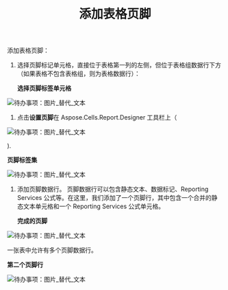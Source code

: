 ﻿---
title: 添加表格页脚
type: docs
weight: 50
url: /zh/reportingservices/adding-table-footers/
---
添加表格页脚：

1. 选择页脚标记单元格，直接位于表格第一列的左侧，但位于表格组数据行下方（如果表格不包含表格组，则为表格数据行）：

   **选择页脚标签单元格** 

![待办事项：图片_替代_文本](adding-table-footers_1.png)




1. 点击**设置页脚**在 Aspose.Cells.Report.Designer 工具栏上（

![待办事项：图片_替代_文本](adding-table-footers_2.png)

). 

**页脚标签集** 

![待办事项：图片_替代_文本](adding-table-footers_3.png)




1. 添加页脚数据行。
页脚数据行可以包含静态文本、数据标记、Reporting Services 公式等。在这里，我们添加了一个页脚行，其中包含一个合并的静态文本单元格和一个 Reporting Services 公式单元格。

   **完成的页脚** 

![待办事项：图片_替代_文本](adding-table-footers_4.png)



一张表中允许有多个页脚数据行。

**第二个页脚行** 

![待办事项：图片_替代_文本](adding-table-footers_5.png)

